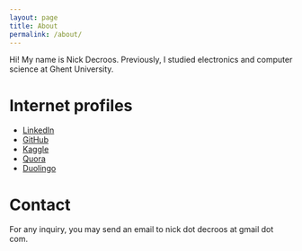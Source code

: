 ```yaml
---
layout: page
title: About
permalink: /about/
---
```


Hi! My name is Nick Decroos. Previously, I studied electronics and computer science at Ghent University.

Internet profiles
==

* [LinkedIn](https://www.linkedin.com/in/nick-decroos-285105116/)
* [GitHub](https://github.com/ndcroos)
* [Kaggle](https://www.kaggle.com/ndcroos)
* [Quora](https://www.quora.com/profile/Nick-Decroos)
* [Duolingo](https://www.duolingo.com/nickdecr)

Contact
==

For any inquiry, you may send an email to nick dot decroos at gmail dot com.


